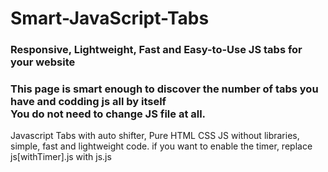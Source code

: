 # Smart-JavaScript-Tabs
### Responsive, Lightweight, Fast and Easy-to-Use JS tabs for your website
### This page is smart enough to discover the number of tabs you have and codding js all by itself<br> You do not need to change JS file at all.
Javascript Tabs with auto shifter, Pure HTML CSS JS without libraries, simple, fast and lightweight code.
if you want to enable the timer, replace js[withTimer].js with js.js 
